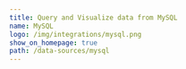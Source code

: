 ```yaml
---
title: Query and Visualize data from MySQL
name: MySQL
logo: /img/integrations/mysql.png
show_on_homepage: true
path: /data-sources/mysql
---
```

